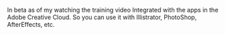 In beta as of my watching the training video
Integrated with the apps in the Adobe Creative Cloud. So you can use it with Illistrator, PhotoShop, AfterEffects, etc. 

